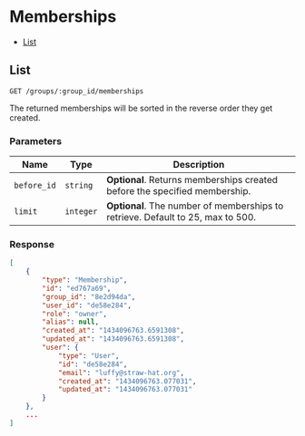 # Memberships

* [List](#list)


## List

```
GET /groups/:group_id/memberships
```

The returned memberships will be sorted in the reverse order they get created.

### Parameters

| Name        | Type      | Description |
| ----------- | --------- | ----------- |
| `before_id` | `string`  | **Optional**. Returns memberships created before the specified membership. |
| `limit`     | `integer` | **Optional**. The number of memberships to retrieve. Default to 25, max to 500. |

### Response

```json
[
    {
        "type": "Membership",
        "id": "ed767a69",
        "group_id": "8e2d94da",
        "user_id": "de58e284",
        "role": "owner",
        "alias": null,
        "created_at": "1434096763.6591308",
        "updated_at": "1434096763.6591308",
        "user": {
            "type": "User",
            "id": "de58e284",
            "email": "luffy@straw-hat.org",
            "created_at": "1434096763.077031",
            "updated_at": "1434096763.077031"
        }
    },
    ...
]
```
